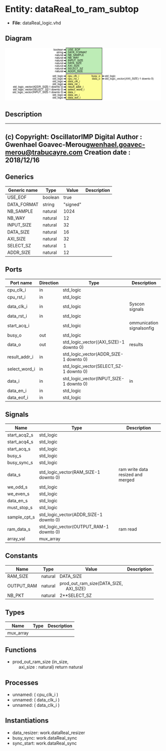 # Entity: dataReal_to_ram_subtop

- **File**: dataReal_logic.vhd
## Diagram

![Diagram](dataReal_logic.svg "Diagram")
## Description

-------------------------------------------------------------------------
 (c) Copyright: OscillatorIMP Digital
 Author : Gwenhael Goavec-Merou<gwenhael.goavec-merou@trabucayre.com>
 Creation date : 2018/12/16
------------------------------------------------------------------------
## Generics

| Generic name | Type    | Value    | Description |
| ------------ | ------- | -------- | ----------- |
| USE_EOF      | boolean | true     |             |
| DATA_FORMAT  | string  | "signed" |             |
| NB_SAMPLE    | natural | 1024     |             |
| NB_WAY       | natural | 12       |             |
| INPUT_SIZE   | natural | 32       |             |
| DATA_SIZE    | natural | 16       |             |
| AXI_SIZE     | natural | 32       |             |
| SELECT_SZ    | natural | 1        |             |
| ADDR_SIZE    | natural | 12       |             |
## Ports

| Port name     | Direction | Type                                    | Description                |
| ------------- | --------- | --------------------------------------- | -------------------------- |
| cpu_clk_i     | in        | std_logic                               |                            |
| cpu_rst_i     | in        | std_logic                               |                            |
| data_clk_i    | in        | std_logic                               | Syscon signals             |
| data_rst_i    | in        | std_logic                               |                            |
| start_acq_i   |           | std_logic                               | ommunication signalsonfig  |
| busy_o        | out       | std_logic                               |                            |
| data_o        | out       | std_logic_vector((AXI_SIZE)-1 downto 0) | results                    |
| result_addr_i | in        | std_logic_vector(ADDR_SIZE-1 downto 0)  |                            |
| select_word_i | in        | std_logic_vector(SELECT_SZ-1 downto 0)  |                            |
| data_i        | in        | std_logic_vector(INPUT_SIZE-1 downto 0) | in                         |
| data_en_i     | in        | std_logic                               |                            |
| data_eof_i    | in        | std_logic                               |                            |
## Signals

| Name         | Type                                    | Description                          |
| ------------ | --------------------------------------- | ------------------------------------ |
| start_acq2_s | std_logic                               |                                      |
| start_acq4_s | std_logic                               |                                      |
|  start_acq_s | std_logic                               |                                      |
| busy_s       | std_logic                               |                                      |
|  busy_sync_s | std_logic                               |                                      |
| data_s       | std_logic_vector(RAM_SIZE-1 downto 0)   |  ram write  data resized and merged  |
| we_odd_s     | std_logic                               |                                      |
|  we_even_s   | std_logic                               |                                      |
| data_en_s    | std_logic                               |                                      |
|  must_stop_s | std_logic                               |                                      |
| sample_cpt_s | std_logic_vector(ADDR_SIZE-1 downto 0)  |                                      |
| ram_data_s   | std_logic_vector(OUTPUT_RAM-1 downto 0) |  ram read                            |
| array_val    | mux_array                               |                                      |
## Constants

| Name       | Type    | Value                                                                       | Description |
| ---------- | ------- | --------------------------------------------------------------------------- | ----------- |
| RAM_SIZE   | natural |  DATA_SIZE                                                                  |             |
| OUTPUT_RAM | natural |  prod_out_ram_size(DATA_SIZE,<br><span style="padding-left:20px"> AXI_SIZE) |             |
| NB_PKT     | natural |  2**SELECT_SZ                                                               |             |
## Types

| Name      | Type | Description |
| --------- | ---- | ----------- |
| mux_array |      |             |
## Functions
- prod_out_ram_size <font id="function_arguments">(in_size,<br><span style="padding-left:20px"> axi_size : natural) </font> <font id="function_return">return natural </font>
## Processes
- unnamed: ( cpu_clk_i )
- unnamed: ( data_clk_i )
- unnamed: ( data_clk_i )
## Instantiations

- data_resizer: work.dataReal_resizer
- busy_sync: work.dataReal_sync
- sync_start: work.dataReal_sync
